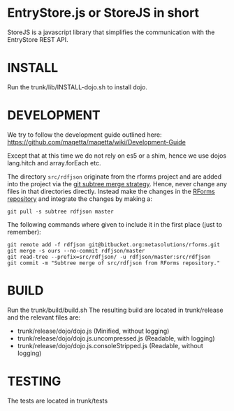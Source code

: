 # EntryStore.js or StoreJS in short

StoreJS is a javascript library that simplifies the communication with the EntryStore REST API.

# INSTALL

Run the trunk/lib/INSTALL-dojo.sh to install dojo.


# DEVELOPMENT

We try to follow the development guide outlined here:
https://github.com/maqetta/maqetta/wiki/Development-Guide

Except that at this time we do not rely on es5 or a shim, hence we use dojos lang.hitch and array.forEach etc.

The directory `src/rdfjson` originate from the rforms project and are added into the project via
the [git subtree merge strategy](https://www.kernel.org/pub/software/scm/git/docs/howto/using-merge-subtree.html).
Hence, never change any files in that directories directly. Instead make the changes
in the [RForms repository](https://bitbucket.org/metasolutions/rforms) and integrate the changes by making a:

    git pull -s subtree rdfjson master

The following commands where given to include it in the first place (just to remember):

    git remote add -f rdfjson git@bitbucket.org:metasolutions/rforms.git
    git merge -s ours --no-commit rdfjson/master
    git read-tree --prefix=src/rdfjson/ -u rdfjson/master:src/rdfjson
    git commit -m "Subtree merge of src/rdfjson from RForms repository."

# BUILD

Run the trunk/build/build.sh
The resulting build are located in trunk/release and the relevant files are:

* trunk/release/dojo/dojo.js				  	(Minified, without logging)
* trunk/release/dojo/dojo.js.uncompressed.js	(Readable, with logging)
* trunk/release/dojo/dojo.js.consoleStripped.js	(Readable, without logging)

# TESTING

The tests are located in trunk/tests
